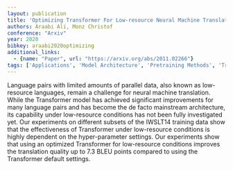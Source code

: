 ```yaml
---
layout: publication
title: 'Optimizing Transformer For Low-resource Neural Machine Translation'
authors: Araabi Ali, Monz Christof
conference: "Arxiv"
year: 2020
bibkey: araabi2020optimizing
additional_links:
  - {name: "Paper", url: "https://arxiv.org/abs/2011.02266"}
tags: ['Applications', 'Model Architecture', 'Pretraining Methods', 'Training Techniques', 'Transformer']
---
```

Language pairs with limited amounts of parallel data, also known as
low-resource languages, remain a challenge for neural machine translation.
While the Transformer model has achieved significant improvements for many
language pairs and has become the de facto mainstream architecture, its
capability under low-resource conditions has not been fully investigated yet.
Our experiments on different subsets of the IWSLT14 training data show that the
effectiveness of Transformer under low-resource conditions is highly dependent
on the hyper-parameter settings. Our experiments show that using an optimized
Transformer for low-resource conditions improves the translation quality up to
7.3 BLEU points compared to using the Transformer default settings.
